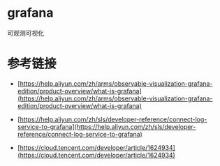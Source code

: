 # grafana

可观测可视化


# 参考链接

- [https://help.aliyun.com/zh/arms/observable-visualization-grafana-edition/product-overview/what-is-grafana](https://help.aliyun.com/zh/arms/observable-visualization-grafana-edition/product-overview/what-is-grafana)

- [https://help.aliyun.com/zh/sls/developer-reference/connect-log-service-to-grafana](https://help.aliyun.com/zh/sls/developer-reference/connect-log-service-to-grafana)

- [https://cloud.tencent.com/developer/article/1624934](https://cloud.tencent.com/developer/article/1624934)
